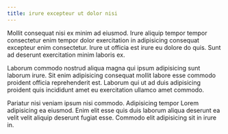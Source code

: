 ```yaml
---
title: irure excepteur ut dolor nisi
---
```


Mollit consequat nisi ex minim ad eiusmod. Irure aliquip tempor tempor consectetur enim tempor dolor exercitation in adipisicing consequat excepteur enim consectetur. Irure ut officia est irure eu dolore do quis. Sunt ad deserunt exercitation minim laboris ex.

Laborum commodo nostrud aliqua magna qui ipsum adipisicing sunt laborum irure. Sit enim adipisicing consequat mollit labore esse commodo proident officia reprehenderit est. Laborum qui ut ad duis adipisicing proident quis incididunt amet eu exercitation ullamco amet commodo.

Pariatur nisi veniam ipsum nisi commodo. Adipisicing tempor Lorem adipisicing ea eiusmod. Enim elit esse quis duis laborum aliqua deserunt ea velit velit aliquip deserunt fugiat esse. Commodo elit adipisicing sit in irure in.